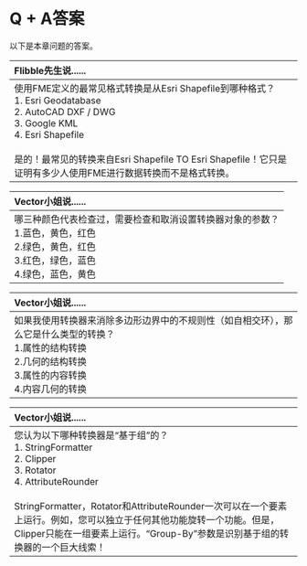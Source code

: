 # Q + A答案

以下是本章问题的答案。

|  Flibble先生说...... |
| :--- |
|  使用FME定义的最常见格式转换是从Esri Shapefile到哪种格式？  <br>1. Esri Geodatabase <br>2. AutoCAD DXF / DWG <br>3. Google KML <br>4. Esri Shapefile  <br><br>是的！最常见的转换来自Esri Shapefile TO Esri Shapefile！它只是证明有多少人使用FME进行数据转换而不是格式转换。 |

|  Vector小姐说...... |
| :--- |
|  哪三种颜色代表检查过，需要检查和取消设置转换器对象的参数？  <br>1.蓝色，黄色，红色 <br>2.绿色，黄色，红色 <br>3.红色，绿色，蓝色 <br>4.绿色，蓝色，黄色 |

|  Vector小姐说...... |
| :--- |
|  如果我使用转换器来消除多边形边界中的不规则性（如自相交环），那么它是什么类型的转换？  <br>1.属性的结构转换 <br>2.几何的结构转换 <br>3.属性的内容转换 <br>4.内容几何的转换 |

|  Vector小姐说...... |
| :--- |
|  您认为以下哪种转换器是“基于组”的？  <br>1. StringFormatter <br>2. Clipper<br> 3. Rotator <br>4. AttributeRounder  <br><br>StringFormatter，Rotator和AttributeRounder一次可以在一个要素上运行。例如，您可以独立于任何其他功能旋转一个功能。但是，Clipper只能在一组要素上运行。“Group-By”参数是识别基于组的转换器的一个巨大线索！ |

